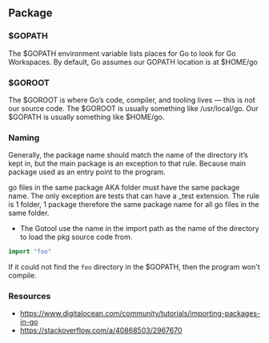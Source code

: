 ## Package

### $GOPATH
The $GOPATH environment variable lists places for Go to look for Go Workspaces.
By default, Go assumes our GOPATH location is at $HOME/go

### $GOROOT
The $GOROOT is where Go’s code, compiler, and tooling lives — this is not our source code.
The $GOROOT is usually something like /usr/local/go. Our $GOPATH is usually something like $HOME/go.

### Naming
Generally, the package name should match the name of the directory it’s kept in, but the main package 
is an exception to that rule. Because main package used as an entry point to the program.

go files in the same package AKA folder must have the same package name. 
The only exception are tests that can have a _test extension. The rule is 1 folder, 
1 package therefore the same package name for all go files in the same folder.

* The Gotool use the name in the import path as the name of the directory to load the pkg source code from.

```go
import "foo"
```
If it could not find the `foo` directory in the $GOPATH, then the program won't compile.

### Resources
* https://www.digitalocean.com/community/tutorials/importing-packages-in-go
* https://stackoverflow.com/a/40868503/2967670